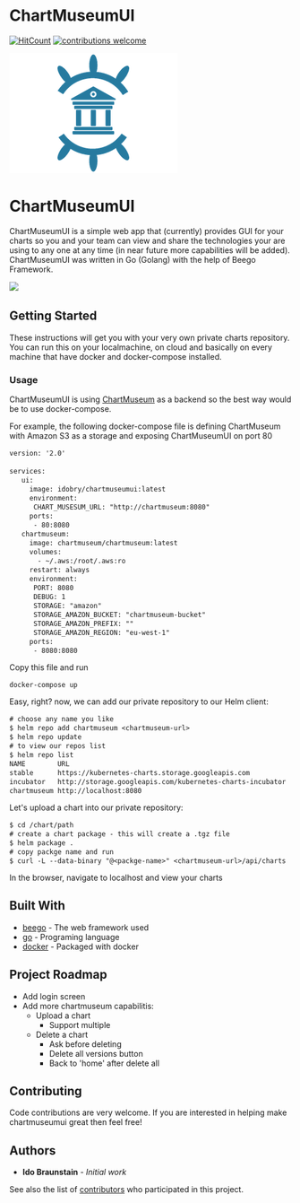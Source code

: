 # ChartMuseumUI
[![HitCount](http://hits.dwyl.io/idobry/chartmuseumui.svg)](http://hits.dwyl.io/idobry/chartmuseumui) [![contributions welcome](https://img.shields.io/badge/contributions-welcome-brightgreen.svg?style=flat)](https://github.com/dwyl/esta/issues)

<img src="./logo.png" width="300">

# ChartMuseumUI

ChartMuseumUI is a simple web app that (currently) provides GUI for your charts so you and your team can view and share the technologies your are using to any one at any time (in near future more capabilities will be added).
ChartMuseumUI was written in Go (Golang) with the help of Beego Framework.

<img src="./combine-gif.gif" width="500">

## Getting Started

These instructions will get you with your very own private charts repository. You can run this on your localmachine, on cloud and basically on every machine that have docker and docker-compose installed.

### Usage

ChartMuseumUI is using [ChartMuseum](https://github.com/helm/chartmuseum) as a backend so the best way would be to use docker-compose. 

For example, the following docker-compose file is defining ChartMuseum with Amazon S3 as a storage and exposing ChartMuseumUI on port 80 
```
version: '2.0'

services:
   ui:
     image: idobry/chartmuseumui:latest
     environment:
      CHART_MUSESUM_URL: "http://chartmuseum:8080"
     ports:
      - 80:8080
   chartmuseum:
     image: chartmuseum/chartmuseum:latest
     volumes:
       - ~/.aws:/root/.aws:ro
     restart: always
     environment:
      PORT: 8080
      DEBUG: 1
      STORAGE: "amazon"
      STORAGE_AMAZON_BUCKET: "chartmuseum-bucket"
      STORAGE_AMAZON_PREFIX: ""
      STORAGE_AMAZON_REGION: "eu-west-1"
     ports:
      - 8080:8080
```

Copy this file and run

```
docker-compose up 
```
Easy, right? now, we can add our private repository to our Helm client:
```
# choose any name you like
$ helm repo add chartmuseum <chartmuseum-url>
$ helm repo update
# to view our repos list
$ helm repo list
NAME        URL
stable      https://kubernetes-charts.storage.googleapis.com
incubator   http://storage.googleapis.com/kubernetes-charts-incubator
chartmuseum http://localhost:8080
```

Let's upload a chart into our private repository:

```
$ cd /chart/path
# create a chart package - this will create a .tgz file
$ helm package .
# copy packge name and run
$ curl -L --data-binary "@<packge-name>" <chartmuseum-url>/api/charts
```
   
In the browser, navigate to localhost and view your charts


## Built With

* [beego](https://beego.me/) - The web framework used
* [go](https://golang.org/) - Programing language
* [docker](https://www.docker.com/) - Packaged with docker


## Project Roadmap
* Add login screen
* Add more chartmuseum capabilitis:
   - Upload a chart
     - Support multiple
   - Delete a chart
     - Ask before deleting
     - Delete all versions button
     - Back to 'home' after delete all

## Contributing

Code contributions are very welcome. If you are interested in helping make chartmuseumui great then feel free!


## Authors

* **Ido Braunstain** - *Initial work*

See also the list of [contributors](https://github.com/idobry/contributors) who participated in this project.



